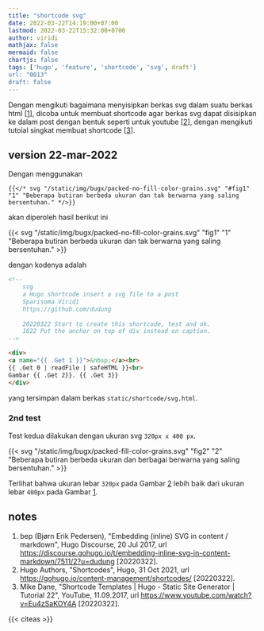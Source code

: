 ```yaml
---
title: "shortcode svg"
date: 2022-03-22T14:19:00+07:00
lastmod: 2022-03-22T15:32:00+0700
author: viridi
mathjax: false
mermaid: false
chartjs: false
tags: ['hugo', 'feature', 'shortcode', 'svg', draft']
url: "0013"
draft: false
---
```

Dengan mengikuti bagaimana menyisipkan berkas svg dalam suatu berkas html [[1](#r01)], dicoba untuk membuat shortcode agar berkas svg dapat disisipkan ke dalam post dengan bentuk seperti untuk youtube [[2](#r02)], dengan mengikuti tutoial singkat membuat shortcode [[3](#r03)].


## version 22-mar-2022
Dengan menggunakan

```
{{</* svg "/static/img/bugx/packed-no-fill-color-grains.svg" "#fig1" "1" "Beberapa butiran berbeda ukuran dan tak berwarna yang saling bersentuhan." */>}}
```

akan diperoleh hasil berikut ini

{{< svg "/static/img/bugx/packed-no-fill-color-grains.svg" "fig1" "1" "Beberapa butiran berbeda ukuran dan tak berwarna yang saling bersentuhan." >}}

dengan kodenya adalah

```html
<!-- 
	svg
	a Hugo shortcode insert a svg file to a post
	Sparisoma Viridi
	https://github.com/dudung
	
	20220322 Start to create this shortcode, test and ok.
	1622 Put the anchor on top of div instead on caption.
-->

<div>
<a name="{{ .Get 1 }}">&nbsp;</a><br>
{{ .Get 0 | readFile | safeHTML }}<br>
Gambar {{ .Get 2}}. {{ .Get 3}}
</div>
```

yang tersimpan dalam berkas `static/shortcode/svg.html`.  

### 2nd test
Test kedua dilakukan dengan ukuran svg `320px x 400 px`.

{{< svg "/static/img/bugx/packed-fill-color-grains.svg" "fig2" "2" "Beberapa butiran berbeda ukuran dan berbagai berwarna yang saling bersentuhan." >}}

Terlihat bahwa ukuran lebar `320px` pada Gambar [2](#fig2) lebih baik dari ukuran lebar `400px` pada Gambar [1](#fig1).


## notes
1. <a name='r01'></a>bep (Bjørn Erik Pedersen), "Embedding (inline) SVG in content / markdown", Hugo Discourse, 20 Jul 2017, url <https://discourse.gohugo.io/t/embedding-inline-svg-in-content-markdown/7511/2?u=dudung> [20220322].
2. <a name='r02'></a>Hugo Authors, "Shortcodes", Hugo, 31 Oct 2021, url <https://gohugo.io/content-management/shortcodes/> [20220322].
3. <a name='r03'></a>Mike Dane, "Shortcode Templates | Hugo - Static Site Generator | Tutorial 22", YouTube, 11.09.2017, url <https://www.youtube.com/watch?v=Eu4zSaKOY4A> [20220322].

{{< citeas >}}
